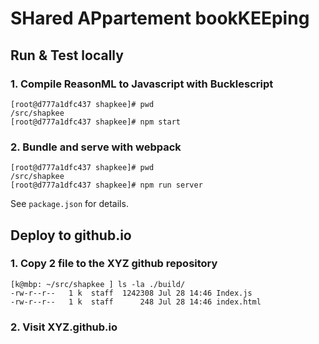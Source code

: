 # SHared APpartement bookKEEping

##  Run & Test locally

### 1. Compile ReasonML to Javascript with Bucklescript
```
[root@d777a1dfc437 shapkee]# pwd
/src/shapkee
[root@d777a1dfc437 shapkee]# npm start
```

### 2. Bundle and serve with webpack
```
[root@d777a1dfc437 shapkee]# pwd
/src/shapkee
[root@d777a1dfc437 shapkee]# npm run server
```
See `package.json` for details.


## Deploy to github.io

### 1. Copy 2 file to the XYZ github repository

```
[k@mbp: ~/src/shapkee ] ls -la ./build/
-rw-r--r--   1 k  staff  1242308 Jul 28 14:46 Index.js
-rw-r--r--   1 k  staff      248 Jul 28 14:46 index.html
```

### 2. Visit XYZ.github.io
